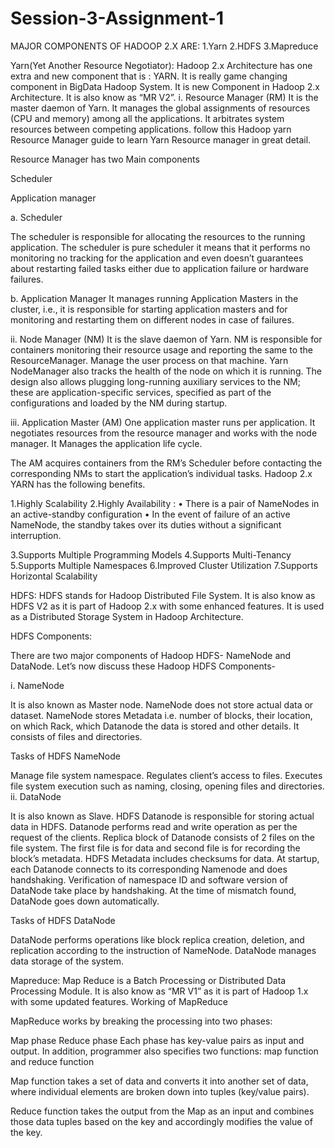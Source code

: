 # Session-3-Assignment-1
MAJOR COMPONENTS OF HADOOP 2.X ARE: 1.Yarn 2.HDFS 3.Mapreduce

Yarn(Yet Another Resource Negotiator): Hadoop 2.x Architecture has one extra and new component that is : YARN. It is really game changing component in BigData Hadoop System. It is new Component in Hadoop 2.x Architecture. It is also know as “MR V2”.
i. Resource Manager (RM)
It is the master daemon of Yarn. It manages the global assignments of resources (CPU and memory) among all the applications. It arbitrates system resources between competing applications. follow this Hadoop yarn Resource Manager guide to learn Yarn Resource manager in great detail.

Resource Manager has two Main components

Scheduler

Application manager

a. Scheduler

The scheduler is responsible for allocating the resources to the running application. The scheduler is pure scheduler it means that it performs no monitoring no tracking for the application and even doesn’t guarantees about restarting failed tasks either due to application failure or hardware failures.

b. Application Manager
It manages running Application Masters in the cluster, i.e., it is responsible for starting application masters and for monitoring and restarting them on different nodes in case of failures.

ii. Node Manager (NM)
It is the slave daemon of Yarn. NM is responsible for containers monitoring their resource usage and reporting the same to the ResourceManager. Manage the user process on that machine. Yarn NodeManager also tracks the health of the node on which it is running. The design also allows plugging long-running auxiliary services to the NM; these are application-specific services, specified as part of the configurations and loaded by the NM during startup.

iii. Application Master (AM)
One application master runs per application. It negotiates resources from the resource manager and works with the node manager. It Manages the application life cycle.

The AM acquires containers from the RM’s Scheduler before contacting the corresponding NMs to start the application’s individual tasks.
Hadoop 2.x YARN has the following benefits.

1.Highly Scalability 2.Highly Availability : • There is a pair of NameNodes in an active-standby configuration • In the event of failure of an active NameNode, the standby takes over its duties without a significant interruption.

3.Supports Multiple Programming Models 4.Supports Multi-Tenancy 5.Supports Multiple Namespaces 6.Improved Cluster Utilization 7.Supports Horizontal Scalability

HDFS: HDFS stands for Hadoop Distributed File System. It is also know as HDFS V2 as it is part of Hadoop 2.x with some enhanced features. It is used as a Distributed Storage System in Hadoop Architecture.

HDFS  Components:

There are two major components of Hadoop HDFS- NameNode and DataNode. Let’s now discuss these Hadoop HDFS Components-

i. NameNode

It is also known as Master node. NameNode does not store actual data or dataset. NameNode stores Metadata i.e. number of blocks, their location, on which Rack, which Datanode the data is stored and other details. It consists of files and directories.

Tasks of HDFS NameNode

Manage file system namespace.
Regulates client’s access to files.
Executes file system execution such as naming, closing, opening files and directories.
ii. DataNode

It is also known as Slave. HDFS Datanode is responsible for storing actual data in HDFS. Datanode performs read and write operation as per the request of the clients. Replica block of Datanode consists of 2 files on the file system. The first file is for data and second file is for recording the block’s metadata. HDFS Metadata includes checksums for data. At startup, each Datanode connects to its corresponding Namenode and does handshaking. Verification of namespace ID and software version of DataNode take place by handshaking. At the time of mismatch found, DataNode goes down automatically.

Tasks of HDFS DataNode

DataNode performs operations like block replica creation, deletion, and replication according to the instruction of NameNode.
DataNode manages data storage of the system.

Mapreduce: Map Reduce is a Batch Processing or Distributed Data Processing Module. It is also know as “MR V1” as it is part of Hadoop 1.x with some updated features.
Working of MapReduce

MapReduce works by breaking the processing into two phases:

Map phase
Reduce phase
Each phase has key-value pairs as input and output. In addition, programmer also specifies two functions: map function and reduce function

Map function takes a set of data and converts it into another set of data, where individual elements are broken down into tuples (key/value pairs).

Reduce function takes the output from the Map as an input and combines those data tuples based on the key and accordingly modifies the value of the key.

